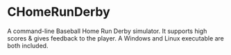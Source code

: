 # CHomeRunDerby
A command-line Baseball Home Run Derby simulator. It supports high scores &amp; gives feedback to the player.
A Windows and Linux executable are both included.
